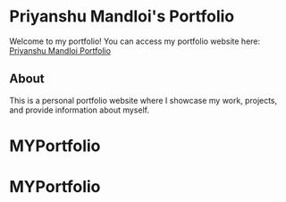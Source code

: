 
# Priyanshu Mandloi's Portfolio

Welcome to my portfolio! You can access my portfolio website here: [Priyanshu Mandloi Portfolio](https://priyanshu-mandloi.vercel.app/)

## About

This is a personal portfolio website where I showcase my work, projects, and provide information about myself.

# MYPortfolio
# MYPortfolio
